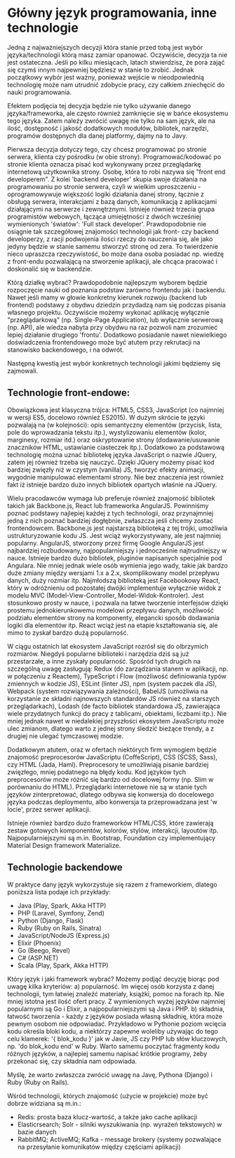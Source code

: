 # Główny język programowania, inne technologie

Jedną z najważniejszych decyzji która stanie przed tobą jest wybór języka/technologii którą masz zamiar opanować. Oczywiście, decyzja ta nie jest ostateczna. Jeśli po kilku miesiącach, latach stwierdzisz, że pora zająć się czymś innym najpewniej będziesz w stanie to zrobić. Jednak początkowy wybór jest ważny, ponieważ wejście w nieodpowiednią technologię może nam utrudnić zdobycie pracy, czy całkiem zniechęcić do nauki programowania.

Efektem podjęcia tej decyzja będzie nie tylko używanie danego języka/frameworka, ale często również zamknięcie się w bańce ekosystemu tego języka. Zatem należy zwrócić uwagę nie tylko na sam język, ale na ilość, dostępność i jakość dodatkowych modułów, bibliotek, narzędzi, programów dostępnych dla danej platformy, dajmy na to Javy.

Pierwsza decyzja dotyczy tego, czy chcesz programować po stronie serwera, klienta czy pośrodku (w obie strony). Programować/kodować po stronie klienta oznacza pisać kod wykonywany przez przeglądarkę internetową użytkownika strony. Osobę, która to robi nazywa się "front end developerem". Z kolei 'backend developer' skupia swoje działania na programowaniu po stronie serwera, czyli w wielkim uproszczeniu - oprogramowywuje większość logiki działania danej strony, łącznie z obsługą serwera, interakcjami z bazą danych, komunikacją  z aplikacjami działającymi na serwerze i zewnętrznymi. Istnieje również trzecia grupa programistów webowych, łącząca umiejętności z dwóch wcześniej wymienionych 'światów': 'Full stack developer'. Prawdopodobnie nie osiągnie tak szczegółowej znajomości technologii jak front- czy backend developerzy, z racji podwojenia ilości rzeczy do nauczenia się, ale jako jedyny będzie w stanie samemu stworzyć stronę od zera. To twierdzenie nieco upraszcza rzeczywistość, bo może dana osoba posiadać np. wiedzę z front-endu pozwalającą na stworzenie aplikacji, ale chcąca pracować i doskonalić się w backendzie.

Którą działkę wybrać? Prawdopodobnie najlepszym wyborem będzie rozpoczęcie nauki od poznania podstaw zarówno frontendu jak i backendu. Nawet jeśli mamy w głowie konkretny kierunek rozwoju (backend lub frontend) podstawy z obydwu dziedzin przydadzą nam się podczas pisania własnego projektu. Oczywiście możemy wykonać aplikację wyłącznie "przeglądarkową" (np. Single-Page Application), lub wyłącznie serwerową (np. API), ale wiedza nabyta przy obydwu na raz pozwoli nam zrozumieć lepiej działanie drugiego 'frontu'. Dodatkowo posiadanie nawet niewielkiego doświadczenia frontendowego może być atutem przy rekrutacji na stanowisko backendowego, i na odwrót.

Następną kwestią jest wybór konkretnych technologii jakimi będziemy się zajmowali.

## Technologie front-endowe:

Obowiązkowa jest klasyczna trójca: HTML5, CSS3, JavaScript (co najmniej w wersji ES5, docelowo również ES2015). W dużym skrócie te języki pozwalają na (w kolejności): opis semantyczny elementów (przycisk, lista, pole do wprowadzania tekstu itp.), wystylizowaniu elementów (kolor, marginesy, rozmiar itd.) oraz oskryptowanie strony (dodawanie/usuwanie znaczników HTML, ustawianie ciasteczek itp.). Dodatkowo za podstawową technologię można uznać bibliotekę języka JavaScript o nazwie JQuery, zatem jej również trzeba się nauczyć. Dzięki JQuery możemy pisać kod bardziej zwięzły niż w czystym (vanilla) JS, tworzyć efekty animacji, wygodnie manipulować elementami strony. Nie bez znaczenia jest również fakt iż istnieje bardzo dużo innych bibliotek opartych właśnie na JQuery.

Wielu pracodawców wymaga lub preferuje również znajomość bibliotek takich jak Backbone.js, React lub frameworka AngularJS. Powinniśmy poznać podstawy najlepiej każdej z tych technologii, oraz przynajmniej jedną z nich poznać bardziej dogłębnie, zwłaszcza jeśli chcemy zostać frontendowcem. Backbone.js jest najstarszą biblioteką z tej trójki, umożliwia ustrukturyzowanie kodu JS. Jest wciąż wykorzystywany, ale jest najmniej popularny. AngularJS, stworzony przez firmę Google AngularJS jest najbardziej rozbudowany, najpopularniejszy i jednocześnie najtrudniejszy w nauce. Istnieje bardzo dużo bibliotek, pluginów napisanych specjalnie pod Angulara. Nie mniej jednak wiele osób wymienia jego wady, takie jak bardzo duże zmiany między wersjami 1.x a 2.x, skomplikowany model przepływu danych, duży rozmiar itp. Najmłodszą biblioteką jest Facebookowy React, który w odróżnieniu od pozostałej dwójki implementuje wyłącznie widok z modelu MVC (Model-View-Controller, Model-Widok-Kontroler). Jest stosunkowo prosty w nauce, i pozwala na łatwe tworzenie interfejsów dzięki prostemu jednokierunkowemu modelowi przepływu danych, możliwość podziału elementów strony na komponenty, elegancki sposób dodawania logiki dla elementów itp. React wciąż jest na etapie kształtowania się, ale mimo to zyskał bardzo dużą popularność.

W ciągu ostatnich lat ekosystem JavaScript rozrósł się do olbrzymich rozmiarów. Niegdyś popularne biblioteki i narzędzia dziś są już przestarzałe, a inne zyskały popularność. Spośród tych drugich na szczególną uwagę zasługują: Redux (do zarządzania stanem w aplikacji, np. w połączeniu z Reactem), TypeScript i Flow (możliwość definiowania typów zmiennych w kodzie JS), ESLint (linter JS), npm (system paczek dla JS), Webpack (system rozwiązywania zależności), BabelJS (umożliwia na korzystanie ze składni najnowszych standardów JS również na starszych przeglądarkach), Lodash (de facto bibliotek standardowa JS, zawierająca wiele przydatnych funkcji do pracy z tablicami, obiektami, liczbami itp.). Nie mniej jednak nawet w niedalekiej przyszłości ekosystem JavaScriptu może ulec zmianom, dlatego warto z jednej strony śledzić bieżące trendy, a z drugiej nie ulegać tymczasowej modzie.

Dodatkowym atutem, oraz w ofertach niektórych firm wymogiem będzie znajomość preprocesorów JavaScriptu (CoffeScript), CSS (SCSS, Sass), czy HTML (Jada, Haml). Preprocesory te umożliwiają pisanie bardziej zwięzłego, mniej podatnego na błędy kodu. Kod języków tych preprocesorów może różnić się bardzo od docelowej formy (np. Slim w porównaniu do HTML). Przeglądarki internetowe nie są w stanie tych języków zinterpretować, dlatego odbywa się konwersja do docelowego języka podczas deploymentu, albo konwersja ta przeprowadzana jest 'w locie', przez serwer aplikacji.

Istnieje również bardzo dużo frameworków HTML/CSS, które zawierają zestaw gotowych komponentów, kolorów, stylów, interakcji, layoutów itp. Najpopularniejszymi są m.in. Bootstrap, Foundation czy implementujący Material Design framework Materialize.

## Technologie backendowe

W praktyce dany język wykorzystuje się razem z frameworkiem, dlatego poniższa lista podaje ich przykłady:

- Java (Play, Spark, Akka HTTP)
- PHP (Laravel, Symfony, Zend)
- Python (Django, Flask)
- Ruby (Ruby on Rails, Sinatra)
- JavaScript/NodeJS (Express.js)
- Elixir (Phoenix)
- Go (Beego, Revel)
- C# (ASP.NET)
- Scala (Play, Spark, Akka HTTP)

Który język i jaki framework wybrać? Możemy podjąć decyzję biorąc pod uwagę kilka kryteriów:
a) popularność. Im więcej osób korzysta z danej technologii, tym łatwiej znaleźć materiały, książki, pomoc na forach itp. Nie mniej istotna jest ilość ofert pracy. Z wymienionych wyżej języków najmniej popularnymi są Go i Elixir, a najpopularniejszymi są Java i PHP.
b) składnia, łatwość tworzenia - każdy z języków posiada własną składnię, która może pewnym osobom nie odpowiadać. Przykładowo w Pythonie poziom wcięcia kodu określa bloki kodu, a niektórzy zapewne woleliby używając do tego celu klamerek: '{ blok_kodu }' jak w Javie, JS czy PHP lub słów kluczowych, np. 'do blok_kodu end' w Ruby. Warto samemu poczytać fragmenty kodu różnych języków, a najlepiej samemu napisać krótkie programy, żeby przekonać się, czy składnia nam odpowiada.

Myślę, że warto zwłaszcza zwrócić uwagę na Javę, Pythona (Django) i Ruby (Ruby on Rails).

Wśród technologii, których znajomość (użycie w projekcie) może być dobrze widziana są m.in.:
- Redis: prosta baza klucz-wartość, a także jako cache aplikacji
- Elasticrsearch; Solr - silniki wyszukiwania (np. wyrażeń tekstowych) w bazie danych
- RabbitMQ; ActiveMQ; Kafka - message brokery (systemy pozwalające na przesyłanie komunikatów między częściami aplikacji)
